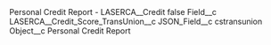 <?xml version="1.0" encoding="UTF-8"?>
<CustomMetadata xmlns="http://soap.sforce.com/2006/04/metadata" xmlns:xsi="http://www.w3.org/2001/XMLSchema-instance" xmlns:xsd="http://www.w3.org/2001/XMLSchema">
    <label>Personal Credit Report - LASERCA__Credit</label>
    <protected>false</protected>
    <values>
        <field>Field__c</field>
        <value xsi:type="xsd:string">LASERCA__Credit_Score_TransUnion__c</value>
    </values>
    <values>
        <field>JSON_Field__c</field>
        <value xsi:type="xsd:string">cstransunion</value>
    </values>
    <values>
        <field>Object__c</field>
        <value xsi:type="xsd:string">Personal Credit Report</value>
    </values>
</CustomMetadata>
